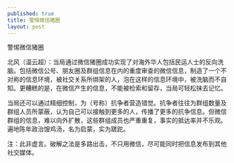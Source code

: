 ```yaml
---
published: true
title: 警惕微信猪圈
layout: post
---
```

警惕微信猪圈

北风（温云超）：当局通过微信猪圈成功实现了对海外华人包括民运人士的反向洗脑。包括微信公号、朋友圈及群组信息在内的重度审查的微信信息，制造了一个不对称的信息环境，被社交关系所绑架的人，泡在这样的信息环境中，被洗脑而不自知。更糟糕的是，在微信产生的信息，不能被检索和留存，当局可轻松抹去记忆。

当局还可以通过精细控制，为（号称）抗争者营造错觉。抗争者往往为群组数量及群组人员所蒙蔽，认为自己可以接触到更多的人，传播了更多的抗争信息。但微信群组的信息，难以向外扩散，这些群组成员也严重重复，事实的抵达率并不乐观。遍地陈年政治馊鸡汤，名为启蒙，实为蹉跎。

注：此非虚言。破解之法是多路出击，不只用微信，尽可能同时把信息发布到其他社交媒体。